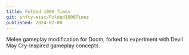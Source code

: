 ```yaml
---
title: Folded 1000 Times
git: shfty-misc/Folded1000Times
published: 2024-02-08
---
```


Melee gameplay modification for Doom, forked to experiment with Devil May Cry-inspired gameplay concepts.
